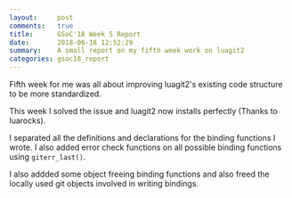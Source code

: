 ```yaml
---
layout:     post
comments:   true
title:      GSoC'18 Week 5 Report
date:       2018-06-18 12:52:29
summary:    A small report on my fifth week work on luagit2  
categories: gsoc18_report
---
```


Fifth week for me was all about improving luagit2's existing code structure to be more standardized.

This week I solved the issue and luagit2 now installs perfectly (Thanks to luarocks). 

I separated all the definitions and declarations for the binding functions I wrote. I also added error
check functions on all possible binding functions using  `giterr_last()`.

I also addded some object freeing binding functions and also freed the locally used git objects 
involved in writing bindings.

